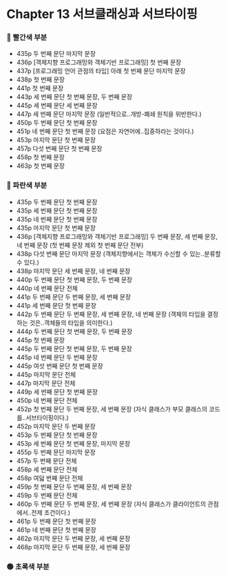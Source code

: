 # Chapter 13 서브클래싱과 서브타이핑

### 🔴 빨간색 부분
* 435p 두 번째 문단 마지막 문장
* 436p [객체지향 프로그래밍와 객체기반 프로그래밍] 첫 번째 문장
* 437p [프로그래밍 언어 관점의 타입] 아래 첫 번째 문단 마지막 문장
* 438p 첫 번째 문장
* 441p 첫 번째 문장
* 443p 세 번째 문단 첫 번째 문장, 두 번째 문장
* 445p 세 번째 문단 세 번째 문장
* 447p 세 번째 문단 마지막 문장 (일반적으로..개방-폐쇄 원칙을 위반한다.)
* 450p 두 번째 문단 첫 번째 문장
* 451p 네 번째 문단 첫 번째 문장 (요점은 자연어에..집중하라는 것이다.)
* 453p 마지막 문단 첫 번째 문장
* 457p 다섯 번째 문단 첫 번째 문장
* 458p 첫 번째 문장
* 463p 첫 번째 문장

### 🔵 파란색 부분
* 435p 두 번째 문단 첫 번째 문장
* 435p 세 번째 문단 첫 번째 문장
* 435p 네 번째 문단 첫 번째 문장
* 435p 마지막 문단 첫 번째 문장
* 436p [객체지향 프로그래밍와 객체기반 프로그래밍] 두 번째 문장, 세 번째 문장, 네 번째 문장 (첫 번째 문장 제외 첫 번째 문단 전부)
* 438p 다섯 번째 문단 마지막 문장 (객체지향에서는 객체가 수신할 수 있는..분류할 수 있다.)
* 438p 마지막 문단 세 번째 문장, 네 번째 문장
* 440p 두 번째 문단 첫 번째 문장, 두 번째 문장
* 440p 네 번째 문단 전체
* 441p 두 번째 문단 두 번째 문장, 세 번째 문장
* 441p 세 번째 문단 첫 번째 문장
* 442p 두 번째 문단 두 번째 문장, 세 번째 문장, 네 번째 문장 (객체의 타입을 결정하는 것은..객체들의 타입을 의미한다.)
* 444p 두 번째 문단 첫 번째 문장, 두 번째 문장
* 445p 첫 번째 문장
* 445p 두 번째 문단 첫 번째 문장, 두 번째 문장
* 445p 네 번째 문단 두 번째 문장
* 445p 여섯 번째 문단 첫 번째 문장
* 445p 마지막 문단 전체
* 447p 마지막 문단 전체
* 449p 세 번째 문단 첫 번째 문장
* 450p 네 번째 문단 전체
* 452p 첫 번째 문단 두 번째 문장, 세 번째 문장 (자식 클래스가 부모 클래스의 코드를..서브타이핑이다.)
* 452p 마지막 문단 두 번째 문장
* 453p 두 번째 문단 첫 번째 문장
* 453p 세 번째 문단 첫 번째 문장, 마지막 문장
* 455p 두 번째 문단 마지막 문장
* 457p 두 번째 문단 전체
* 458p 세 번째 문단 전체
* 458p 여덟 번째 문단 전체
* 459p 첫 번째 문단 두 번째 문장, 세 번째 문장
* 459p 두 번째 문단 전체
* 460p 두 번째 문단 두 번째 문장, 세 번째 문장 (자식 클래스가 클라이언트의 관점에서..전제 조건이다.)
* 461p 두 번째 문단 첫 번째 문장
* 461p 네 번째 문단 첫 번째 문장
* 462p 마지막 문단 두 번째 문장, 세 번째 문장
* 468p 마지막 문단 두 번째 문장, 세 번째 문장

### 🟢 초록색 부분
